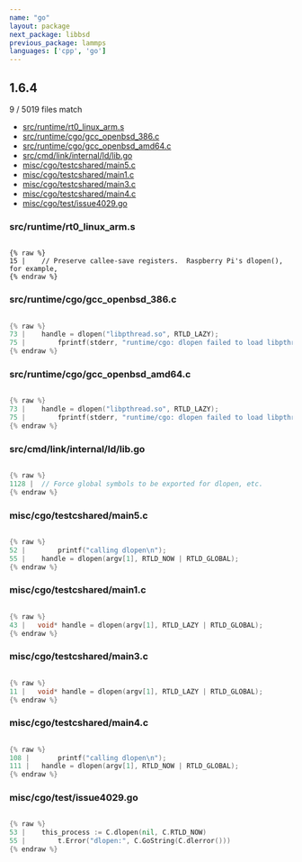 ```yaml
---
name: "go"
layout: package
next_package: libbsd
previous_package: lammps
languages: ['cpp', 'go']
---
```

## 1.6.4
9 / 5019 files match

 - [src/runtime/rt0_linux_arm.s](#srcruntimert0_linux_arms)
 - [src/runtime/cgo/gcc_openbsd_386.c](#srcruntimecgogcc_openbsd_386c)
 - [src/runtime/cgo/gcc_openbsd_amd64.c](#srcruntimecgogcc_openbsd_amd64c)
 - [src/cmd/link/internal/ld/lib.go](#srccmdlinkinternalldlibgo)
 - [misc/cgo/testcshared/main5.c](#misccgotestcsharedmain5c)
 - [misc/cgo/testcshared/main1.c](#misccgotestcsharedmain1c)
 - [misc/cgo/testcshared/main3.c](#misccgotestcsharedmain3c)
 - [misc/cgo/testcshared/main4.c](#misccgotestcsharedmain4c)
 - [misc/cgo/test/issue4029.go](#misccgotestissue4029go)

### src/runtime/rt0_linux_arm.s

```

{% raw %}
15 | 	// Preserve callee-save registers.  Raspberry Pi's dlopen(), for example,
{% endraw %}

```
### src/runtime/cgo/gcc_openbsd_386.c

```cpp

{% raw %}
73 | 	handle = dlopen("libpthread.so", RTLD_LAZY);
75 | 		fprintf(stderr, "runtime/cgo: dlopen failed to load libpthread: %s\n", dlerror());
{% endraw %}

```
### src/runtime/cgo/gcc_openbsd_amd64.c

```cpp

{% raw %}
73 | 	handle = dlopen("libpthread.so", RTLD_LAZY);
75 | 		fprintf(stderr, "runtime/cgo: dlopen failed to load libpthread: %s\n", dlerror());
{% endraw %}

```
### src/cmd/link/internal/ld/lib.go

```go

{% raw %}
1128 | 	// Force global symbols to be exported for dlopen, etc.
{% endraw %}

```
### misc/cgo/testcshared/main5.c

```cpp

{% raw %}
52 | 		printf("calling dlopen\n");
55 | 	handle = dlopen(argv[1], RTLD_NOW | RTLD_GLOBAL);
{% endraw %}

```
### misc/cgo/testcshared/main1.c

```cpp

{% raw %}
43 |   void* handle = dlopen(argv[1], RTLD_LAZY | RTLD_GLOBAL);
{% endraw %}

```
### misc/cgo/testcshared/main3.c

```cpp

{% raw %}
11 |   void* handle = dlopen(argv[1], RTLD_LAZY | RTLD_GLOBAL);
{% endraw %}

```
### misc/cgo/testcshared/main4.c

```cpp

{% raw %}
108 | 		printf("calling dlopen\n");
111 | 	handle = dlopen(argv[1], RTLD_NOW | RTLD_GLOBAL);
{% endraw %}

```
### misc/cgo/test/issue4029.go

```go

{% raw %}
53 | 	this_process := C.dlopen(nil, C.RTLD_NOW)
55 | 		t.Error("dlopen:", C.GoString(C.dlerror()))
{% endraw %}

```